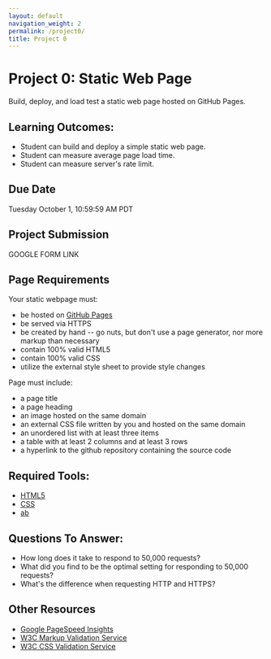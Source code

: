 ```yaml
---
layout: default
navigation_weight: 2
permalink: /project0/
title: Project 0
---
```


# Project 0: Static Web Page

Build, deploy, and load test a static web page hosted on GitHub Pages.

## Learning Outcomes:

- Student can build and deploy a simple static web page.
- Student can measure average page load time.
- Student can measure server's rate limit.

## Due Date

Tuesday October 1, 10:59:59 AM PDT

## Project Submission

GOOGLE FORM LINK

## Page Requirements

Your static webpage must:

- be hosted on [GitHub Pages](https://pages.github.com)
- be served via HTTPS
- be created by hand -- go nuts, but don't use a page generator, nor more markup
  than necessary
- contain 100% valid HTML5
- contain 100% valid CSS
- utilize the external style sheet to provide style changes

Page must include:

- a page title
- a page heading
- an image hosted on the same domain
- an external CSS file written by you and hosted on the same domain
- an unordered list with at least three items
- a table with at least 2 columns and at least 3 rows
- a hyperlink to the github repository containing the source code


## Required Tools:

- [HTML5](https://developer.mozilla.org/en-US/docs/Web/Guide/HTML/HTML5)
- [CSS](https://developer.mozilla.org/en-US/docs/Web/CSS)
- [ab](https://httpd.apache.org/docs/2.4/programs/ab.html)

## Questions To Answer:

- How long does it take to respond to 50,000 requests?
- What did you find to be the optimal setting for responding to 50,000 requests?
- What's the difference when requesting HTTP and HTTPS?

## Other Resources

- [Google PageSpeed Insights](https://developers.google.com/speed/pagespeed/insights/)
- [W3C Markup Validation Service](https://validator.w3.org)
- [W3C CSS Validation Service](https://jigsaw.w3.org/css-validator/)
